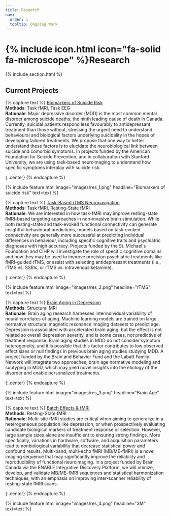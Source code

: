 ```yaml
---
title: Research
nav:
  order: 1
  tooltip: Ongoing Work
---
```


# {% include icon.html icon="fa-solid fa-microscope" %}Research

{% include section.html %}

## Current Projects

{% capture text %}
<ins>Biomarkers of Suicide Risk</ins> <br>
**Methods**: Task fMRI, Task EEG <br>
**Rationale**: Major depressive disorder (MDD) is the most common mental disorder among suicide deaths, the ninth leading cause of death in Canada. Currently, suicidal patients respond less favourably to antidepressant treatment than those without, stressing the urgent need to understand behavioural and biological factors underlying suicidality in the hopes of developing tailored treatments. We propose that one way to better understand these factors is to elucidate the neurobiological link between suicide and comorbid symptoms. In projects funded by the American Foundation for Suicide Prevention, and in collaboration with Stanford University, we are using task-based neuroimaging to understand how specific symptoms interplay with suicide risk.

{:.center}
{% endcapture %}

{%
  include feature.html
  image="images/res_1.png"
  headline="Biomarkers of suicide risk"
  text=text
%}

{% capture text %}
<ins>Task-Based rTMS Neuronavigation</ins> <br>
**Methods**: Task fMRI, Resting-State fMRI <br>
**Rationale**: We are interested in how task-fMRI may improve resting-state fMRI-based targeting approaches in non-invasive brain stimulation. While both resting-state and task-evoked functional connectivity can generate insightful behavioural predictions, models based on task-evoked connectivity are generally more successful at predicting individual differences in behaviour, including specific cognitive traits and psychiatric diagnoses with high accuracy. Projects funded by the St. Michael's Foundation and CIHR will investigate the role of specific cognitive domains and how they may be used to improve precision psychiatric treatments like fMRI-guided rTMS, or assist with selecting antidepressant treatments (i.e., rTMS vs. SSRIs, or rTMS vs. intravenous ketamine). 


{:.center}
{% endcapture %}

{%
  include feature.html
  image="images/res_2.png"
  headline="rTMS"
  text=text
%}

{% capture text %}
<ins>Brain Aging in Depression</ins> <br>
**Methods**: Structural MRI <br>
**Rationale**: Brain aging research harnesses interindividual variability of neural correlates of aging. Machine learning models are trained on large normative structural magnetic resonance imaging datasets to predict age. Depression is associated with accelerated brain aging, but the effect is not related so overall depression severity, and is some cases, not predictive of treatment response. Brain aging studies in MDD do not consider symptom heterogeneity, and it is possible that this factor contributes to low observed effect sizes or null findings in previous brain aging studies studying MDD. A project funded by the Brain and Behavior Fund and the Labatt Family Network will integrate two approaches, brain age normative modeling and subtyping in MDD, which may yield novel insights into the etiology of the disorder and enable personalized treatments. 

{:.center}
{% endcapture %}

{%
  include feature.html
  image="images/res_3.png"
  headline="Brain Age"
  text=text
%}

{% capture text %}
<ins>Batch Effects & fMRI</ins> <br>
**Methods**: Resting-State fMRI <br>
**Rationale**: Multi-site fMRI studies are critical when aiming to generalize in a heterogeneous population like depression, or when prospectively evaluating candidate biological markers of treatment response or selection. However, large sample sizes alone are insufficient to ensuring strong findings. More specifically, variations in hardware, software, and acquisition parameters lead to nonbiological variability that decrease statistical power and confound results. Multi-band, multi-echo fMRI (MB/ME-fMRI) is a novel imaging sequence that may significantly improve the reliability and reproducibility of functional neuroimaging. In a project funded by Brain Canada via the ENABLE Integrative Discovery Platform, we will otimize, develop, and validate MB/ME-fMRI sequences and statistical harmonization techniques, with an emphasis on improving inter-scanner reliability of resting-state fMRI scans.

{:.center}
{% endcapture %}

{%
  include feature.html
  image="images/res_4.png"
  headline="3M"
  text=text
%}
